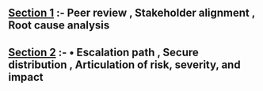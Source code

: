 ## **[Section 1](https://github.com/sherazi1214/-Peer-review-)** :- Peer	review , Stakeholder	alignment , Root	cause	analysis
## **[Section 2](https://github.com/sherazi1214/Escalation-path)** :- •	Escalation	path ,	Secure	distribution , Articulation	of	risk,	severity,	and	impact

